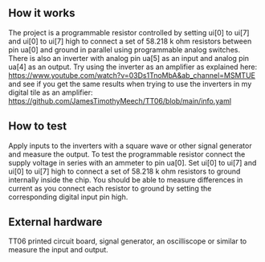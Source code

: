 <!---

This file is used to generate your project datasheet. Please fill in the information below and delete any unused
sections.

You can also include images in this folder and reference them in the markdown. Each image must be less than
512 kb in size, and the combined size of all images must be less than 1 MB.
-->

## How it works

The project is a programmable resistor controlled by setting ui[0] to ui[7] and ui[0] to ui[7] high to connect a set of 58.218 k ohm  resistors between pin ua[0] and ground in parallel using programmable analog switches. There is also an inverter with analog pin ua[5] as an input and analog pin ua[4] as an output. Try using the inverter as an amplifier as explained here: https://www.youtube.com/watch?v=03Ds1TnoMbA&ab_channel=MSMTUE and see if you get the same results when trying to use the inverters in my digital tile as an amplifier: https://github.com/JamesTimothyMeech/TT06/blob/main/info.yaml 

## How to test

Apply inputs to the inverters with a square wave or other signal generator and measure the output. To test the programmable resistor connect the supply voltage in series with an ammeter to pin ua[0]. Set ui[0] to ui[7] and ui[0] to ui[7] high to connect a set of 58.218 k ohm resistors to ground internally inside the chip. You should be able to measure differences in current as you connect each resistor to ground by setting the corresponding digital input pin high. 

## External hardware

TT06 printed circuit board, signal generator, an oscilliscope or similar to measure the input and output.
